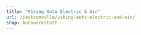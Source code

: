 ```yaml
---
title: "Viking Auto Electric & Air"
url: /jacksonville/viking-auto-electric-und-air/
shop: Autowerkstatt
---
```

